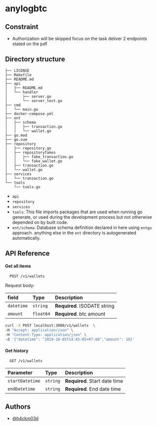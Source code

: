 # anylogbtc

## Constraint

- Authorization will be skipped focus on the task deliver 2 endpoints stated on the pdf

## Directory structure

```
├── LICENSE
├── Makefile
├── README.md
├── api
│   ├── README.md
│   └── handler
│       ├── server.go
│       └── server_test.go
├── cmd
│   └── main.go
├── docker-compose.yml
├── ent
│   ├── schema
│   │   ├── transaction.go
│   │   └── wallet.go
├── go.mod
├── go.sum
├── repository
│   ├── repository.go
│   ├── repositoryfakes
│   │   ├── fake_transaction.go
│   │   └── fake_wallet.go
│   ├── transaction.go
│   └── wallet.go
├── services
│   └── transaction.go
└── tools
    └── tools.go
```

- `api`
- `repository`
- `services`
- `tools`: This file imports packages that are used when running go generate, or used during the development process but not otherwise depended on by built code.
- `ent/schema`: Database schema definition declared in here using `entgo` approach. anything else in the `ent` directory is autogenerated automatically.

## API Reference

#### Get all items

```http
  POST /v1/wallets
```

Request body:

| field       | Type      | Description                  |
| :---------- | :-------- | :--------------------------- |
| `datetime`  | `string`  | **Required**. ISODATE string |
| `amount`    | `float64` | **Required**. btc amount     |

```bash
curl -X POST localhost:3000/v1/wallets  \
-H "Accept: application/json" \
-H "Content-Type: application/json" \
-d '{"datetime": "2019-10-05T14:45:05+07:00","amount": 10}'
```

#### Get history

```http
  GET /v1/wallets
```

| Parameter       | Type     | Description                       |
| :-------------- | :------- | :-------------------------------- |
| `startDatetime` | `string` | **Required**. Start date time     |
| `endDatetime`   | `string` | **Required**. End date time       |


## Authors

- [@h4ckm03d](https://www.github.com/h4ckm03d)


